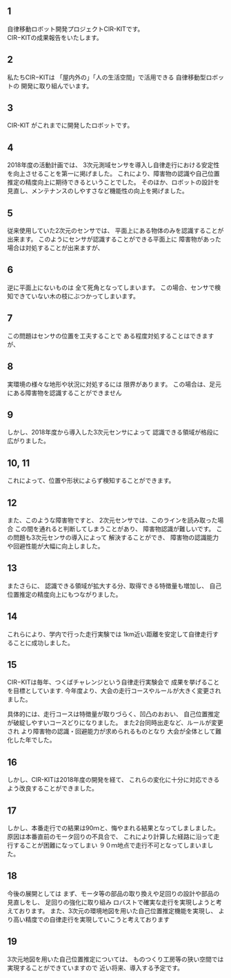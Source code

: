 ## 1
自律移動ロボット開発プロジェクトCIR-KITです。  
CIR−KITの成果報告をいたします。

## 2
私たちCIR−KITは
「屋内外の」「人の生活空間」で活用できる
自律移動型ロボットの
開発に取り組んでいます。

## 3
CIR-KIT がこれまでに開発したロボットです。

## 4
2018年度の活動計画では、
3次元測域センサを導入し自律走行における安定性を向上させることを第一に掲げました。
これにより、障害物の認識や自己位置推定の精度向上に期待できるということでした。
そのほか、ロボットの設計を見直し、メンテナンスのしやすさなど機能性の向上を掲げました。

## 5
従来使用していた2次元のセンサでは、
平面上にある物体のみを認識することが出来ます。
このようにセンサが認識することができる平面上に
障害物があった場合は対処することが出来ますが、

## 6
逆に平面上にないものは
全て死角となってしまいます。
この場合、センサで検知できていない木の枝にぶつかってしまいます。

## 7
この問題はセンサの位置を工夫することで
ある程度対処することはできますが、

## 8
実環境の様々な地形や状況に対処するには
限界があります。
この場合は、足元にある障害物を認識することができません

## 9
しかし、2018年度から導入した3次元センサによって
認識できる領域が格段に広がりました。

## 10, 11
これによって、位置や形状によらず検知することができます。

## 12
また、このような障害物ですと、
2次元センサでは、このラインを読み取った場合
この間を通れると判断してしまうことがあり、
障害物認識が難しいです。
この問題も3次元センサの導入によって
解決することができ、
障害物の認識能力や回避性能が大幅に向上しました。

## 13
またさらに、
認識できる領域が拡大する分、取得できる特徴量も増加し、
自己位置推定の精度向上にもつながりました。

## 14
これらにより、学内で行った走行実験では
1km近い距離を安定して自律走行することに成功しました。

## 15
CIR−KITは毎年、つくばチャレンジという自律走行実験会で
成果を挙げることを目標としています.
今年度より、大会の走行コースやルールが大きく変更されました。

具体的には、走行コースは特徴量が取りづらく、凹凸のおおい、
自己位置推定が破綻しやすいコースどりになりました。
また2台同時出走など、ルールが変更され
より障害物の認識・回避能力が求められるものとなり
大会が全体として難化した年でした。

## 16
しかし、CIR-KITは2018年度の開発を経て、
これらの変化に十分に対応できるよう改良することができました。

## 17
しかし、本番走行での結果は90ｍと、悔やまれる結果となってしましました。
原因は本番直前のモータ回りの不具合で、
これにより計算した経路に沿って走行することが困難になってしまい
９０ｍ地点で走行不可となってしまいました。

## 18
今後の展開としては
まず、モータ等の部品の取り換えや足回りの設計や部品の見直しをし、
足回りの強化に取り組み
ロバストで確実な走行を実現しようと考えております。
また、3次元の環境地図を用いた自己位置推定機能を実現し、
より高い精度での自律走行を実現していこうと考えております

## 19
3次元地図を用いた自己位置推定については、
ものつくり工房等の狭い空間では実現することができていますので
近い将来、導入する予定です。



